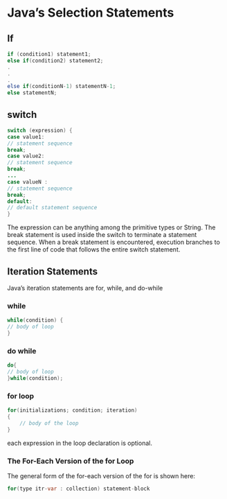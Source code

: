 # Java’s Selection Statements

## If

```java
if (condition1) statement1;
else if(condition2) statement2;
.
.
.
else if(conditionN-1) statementN-1;
else statementN;
```

## switch

```java
switch (expression) {
case value1:
// statement sequence
break;
case value2:
// statement sequence
break;
...
case valueN :
// statement sequence
break;
default:
// default statement sequence
}
```

The expression can be anything among the primitive types or String.
The break statement is used inside the switch to terminate a statement
sequence. When a break statement is encountered, execution branches to the
first line of code that follows the entire switch statement.

## Iteration Statements

Java’s iteration statements are for, while, and do-while

### while

```java
while(condition) {
// body of loop
}
```

### do while

```java
do{
// body of loop
}while(condition);
```

### for loop 

```java
for(initializations; condition; iteration)
{
    // body of the loop
}

```

each expression in the loop declaration is optional.

### The For-Each Version of the for Loop

The general form of the for-each version of the for is shown here:

```java
for(type itr-var : collection) statement-block
```
